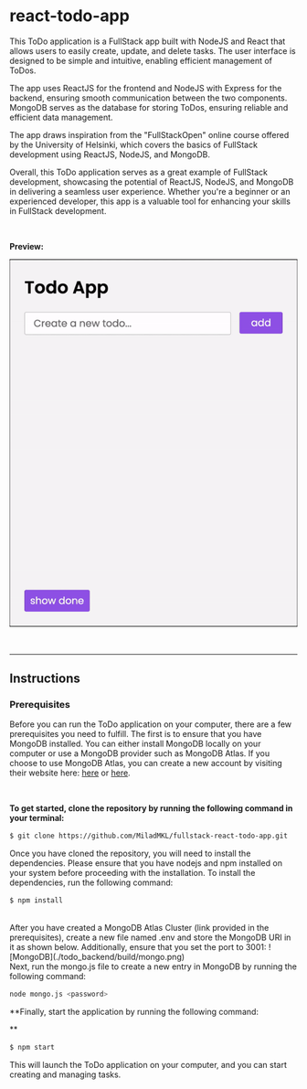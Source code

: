 # react-todo-app

This ToDo application is a FullStack app built with NodeJS and React that allows users to easily create, update, and delete tasks. The user interface is designed to be simple and intuitive, enabling efficient management of ToDos.

The app uses ReactJS for the frontend and NodeJS with Express for the backend, ensuring smooth communication between the two components. MongoDB serves as the database for storing ToDos, ensuring reliable and efficient data management.

The app draws inspiration from the "FullStackOpen" online course offered by the University of Helsinki, which covers the basics of FullStack development using ReactJS, NodeJS, and MongoDB.

Overall, this ToDo application serves as a great example of FullStack development, showcasing the potential of ReactJS, NodeJS, and MongoDB in delivering a seamless user experience. Whether you're a beginner or an experienced developer, this app is a valuable tool for enhancing your skills in FullStack development.

<br>

**Preview:**

![App preview](./todo_backend/build/TodoApp.gif)

<br>

[**Demo**]: (https://fullstackopen-react-todo-app.herokuapp.com/)

---

## Instructions

### Prerequisites

Before you can run the ToDo application on your computer, there are a few prerequisites you need to fulfill. The first is to ensure that you have MongoDB installed. You can either install MongoDB locally on your computer or use a MongoDB provider such as MongoDB Atlas. If you choose to use MongoDB Atlas, you can create a new account by visiting their website here: [here](https://www.mongodb.com/basics/clusters/mongodb-cluster-setup) or [here](https://www.makeuseof.com/mongodb-cluster-cloud-free-setup/).

<br>

**To get started, clone the repository by running the following command in your terminal:**

```bash
$ git clone https://github.com/MiladMKL/fullstack-react-todo-app.git
```

Once you have cloned the repository, you will need to install the dependencies. Please ensure that you have nodejs and npm installed on your system before proceeding with the installation. To install the dependencies, run the following command:

```bash
$ npm install
```

<br>
After you have created a MongoDB Atlas Cluster (link provided in the prerequisites), create a new file named .env and store the MongoDB URI in it as shown below. Additionally, ensure that you set the port to 3001:
![MongoDB](./todo_backend/build/mongo.png)

<br>
Next, run the mongo.js file to create a new entry in MongoDB by running the following command:

```bash
node mongo.js <password>
```

**Finally, start the application by running the following command:

**

```bash
$ npm start
```

This will launch the ToDo application on your computer, and you can start creating and managing tasks.
